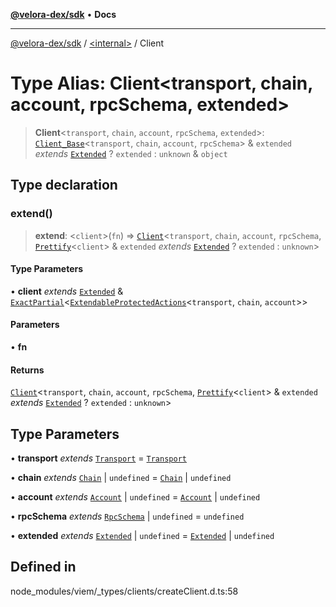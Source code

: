 [**@velora-dex/sdk**](../../README.md) • **Docs**

***

[@velora-dex/sdk](../../globals.md) / [\<internal\>](../README.md) / Client

# Type Alias: Client\<transport, chain, account, rpcSchema, extended\>

> **Client**\<`transport`, `chain`, `account`, `rpcSchema`, `extended`\>: [`Client_Base`](Client_Base.md)\<`transport`, `chain`, `account`, `rpcSchema`\> & `extended` *extends* [`Extended`](Extended.md) ? `extended` : `unknown` & `object`

## Type declaration

### extend()

> **extend**: \<`client`\>(`fn`) => [`Client`](Client.md)\<`transport`, `chain`, `account`, `rpcSchema`, [`Prettify`](Prettify.md)\<`client`\> & `extended` *extends* [`Extended`](Extended.md) ? `extended` : `unknown`\>

#### Type Parameters

• **client** *extends* [`Extended`](Extended.md) & [`ExactPartial`](ExactPartial.md)\<[`ExtendableProtectedActions`](ExtendableProtectedActions.md)\<`transport`, `chain`, `account`\>\>

#### Parameters

• **fn**

#### Returns

[`Client`](Client.md)\<`transport`, `chain`, `account`, `rpcSchema`, [`Prettify`](Prettify.md)\<`client`\> & `extended` *extends* [`Extended`](Extended.md) ? `extended` : `unknown`\>

## Type Parameters

• **transport** *extends* [`Transport`](Transport.md) = [`Transport`](Transport.md)

• **chain** *extends* [`Chain`](Chain.md) \| `undefined` = [`Chain`](Chain.md) \| `undefined`

• **account** *extends* [`Account`](Account.md) \| `undefined` = [`Account`](Account.md) \| `undefined`

• **rpcSchema** *extends* [`RpcSchema`](RpcSchema.md) \| `undefined` = `undefined`

• **extended** *extends* [`Extended`](Extended.md) \| `undefined` = [`Extended`](Extended.md) \| `undefined`

## Defined in

node\_modules/viem/\_types/clients/createClient.d.ts:58
